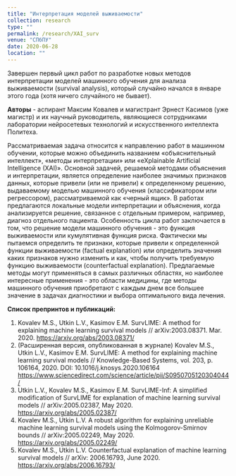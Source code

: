 ```yaml
---
title: "Интерпретация моделей выживаемости"
collection: research
type: ""
permalink: /research/XAI_surv
venue: "СПбПУ"
date: 2020-06-28
location: ""
---
```


Завершен первый цикл работ по разработке новых методов интерпретации моделей машинного обучения для анализа выживаемости (survival analysis), который случайно начался в январе этого года (хотя ничего случайного не бывает). 

**Авторы** - аспирант Максим Ковалев и магистрант Эрнест Касимов (уже магистр) и их научный руководитель, являющиеся сотрудниками лаборатории нейросетевых технологий и искусственного интеллекта Политеха.

Рассматриваемая задача относится к направлению работ в машинном обучении, которые можно объединить названием «объяснительный интеллект», «методы интерпретации» или «eXplainable Artificial Intelligence (XAI)». Основной задачей, решаемой методами объяснения и интерпретации, является определение наиболее значимых признаков данных, которые привели (или не привели) к определенному решению, выдаваемому моделью машинного обучения (классификатором или регрессором), рассматриваемой как «черный ящик». В работах предлагаются локальные модели интерпретации и объяснения, когда анализируется решение, связанное с отдельным примером, например, диагноз отдельного пациента. Особенность цикла работ заключается в том, что решение модели машинного обучения - это функция выживаемости или кумулятивная функция риска. Фактически мы пытаемся определить те признаки, которые привели к определенной функции выживаемости (factual explanation) или определить значения каких признаков нужно изменить и как, чтобы получить требуемую функцию выживаемости (counterfactual explanation). Предлагаемые методы могут применяться в самых различных областях, но наиболее интересные применения - это области медицины, где методы машинного обучения приобретают с каждым днем все большее значение в задачах диагностики и выбора оптимального вида лечения.

**Список препринтов и публикаций:**

1. Kovalev M.S., Utkin L.V., Kasimov E.M. SurvLIME: A method for explaining machine learning survival models // arXiv:2003.08371. Mar. 2020.  <https://arxiv.org/abs/2003.08371/>
2. (Расширенная версия, опубликованная в журнале) Kovalev M.S., Utkin L.V., Kasimov E.M. SurvLIME: A method for explaining machine learning survival models // Knowledge-Based Systems, vol. 203, p. 106164, 2020. DOI: 10.1016/j.knosys.2020.106164  <https://www.sciencedirect.com/science/article/pii/S0950705120304044/>
3. Utkin L.V., Kovalev M.S., Kasimov E.M. SurvLIME-Inf: A simplified modification of SurvLIME for explanation of machine learning survival models // arXiv:2005.02387, May 2020. <https://arxiv.org/abs/2005.02387/>
4. Kovalev M.S., Utkin L.V. A robust algorithm for explaining unreliable machine learning survival models using the Kolmogorov-Smirnov bounds // arXiv:2005.02249, May 2020. <https://arxiv.org/abs/2005.02249/>
5. Kovalev M.S., Utkin L.V. Counterfactual explanation of machine learning survival models // arXiv: 2006.16793, June 2020. <https://arxiv.org/abs/2006.16793/>
